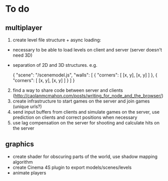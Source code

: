 # To do

## multiplayer

1. create level file structure + async loading:
  * necessary to be able to load levels on client and server (server doesn't need 3D)
  * separation of 2D and 3D structures. e.g.

    {
      "scene": "/scenemodel.js",
      "walls": [
        {
          "corners": [
            [x, y],
            [x, y]
          ]
        },
        {
          "corners": [
            [x, y],
            [x, y]
          ]
        }
      ]
    }

2. find a way to share code between server and clients (http://caolanmcmahon.com/posts/writing_for_node_and_the_browser/)
3. create infrastructure to start games on the server and join games (unique urls?)
4. send input buffers from clients and simulate games on the server, use prediction on clients and correct positions when necessary
5. use lag compensation on the server for shooting and calculate hits on the server

## graphics

* create shader for obscuring parts of the world, use shadow mapping algorithm
* create Cinema 4S plugin to export models/scenes/levels
* animate players